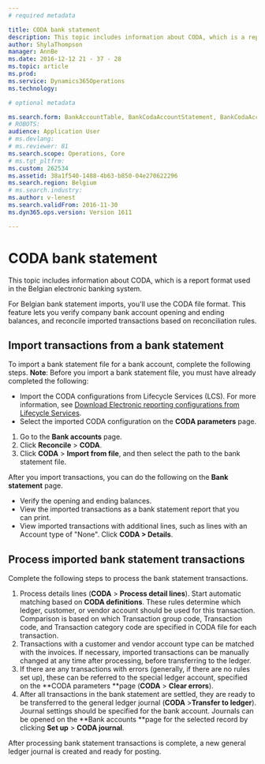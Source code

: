 ```yaml
---
# required metadata

title: CODA bank statement
description: This topic includes information about CODA, which is a report format used in the Belgian electronic banking system. 
author: ShylaThompson
manager: AnnBe
ms.date: 2016-12-12 21 - 37 - 28
ms.topic: article
ms.prod: 
ms.service: Dynamics365Operations
ms.technology: 

# optional metadata

ms.search.form: BankAccountTable, BankCodaAccountStatement, BankCodaAccountStatementLines, BankCodaParameters, BankCodaTrans, BankCodaTransCategory, BankCodaTransDefTable, BankCodaTransFamily
# ROBOTS: 
audience: Application User
# ms.devlang: 
# ms.reviewer: 81
ms.search.scope: Operations, Core
# ms.tgt_pltfrm: 
ms.custom: 262534
ms.assetid: 38a1f540-1488-4b63-b850-04e270622296
ms.search.region: Belgium
# ms.search.industry: 
ms.author: v-lenest
ms.search.validFrom: 2016-11-30
ms.dyn365.ops.version: Version 1611

---
```


# CODA bank statement

This topic includes information about CODA, which is a report format used in the Belgian electronic banking system. 

For Belgian bank statement imports, you'll use the CODA file format. This feature lets you verify company bank account opening and ending balances, and reconcile imported transactions based on reconciliation rules.

## Import transactions from a bank statement
To import a bank statement file for a bank account, complete the following steps. **Note**: Before you import a bank statement file, you must have already completed the following:

-   Import the CODA configurations from Lifecycle Services (LCS). For more information, see [Download Electronic reporting configurations from Lifecycle Services](/dynamics365/operations/dev-itpro/analytics-bi-reporting/download-electronic-reporting-configuration-lcs).
-   Select the imported CODA configuration on the **CODA parameters** page.

1.  Go to the **Bank accounts** page.
2.  Click **Reconcile** &gt; **CODA**.
3.  Click **CODA** &gt; **Import from file**, and then select the path to the bank statement file.

After you import transactions, you can do the following on the **Bank statement** page.

-   Verify the opening and ending balances.
-   View the imported transactions as a bank statement report that you can print.
-   View imported transactions with additional lines, such as lines with an Account type of "None". Click **CODA &gt; Details**.

## Process imported bank statement transactions
Complete the following steps to process the bank statement transactions.

1.  Process details lines (**CODA** &gt; **Process detail lines**). Start automatic matching based on **CODA definitions**. These rules determine which ledger, customer, or vendor account should be used for this transaction. Comparison is based on which Transaction group code, Transaction code, and Transaction category code are specified in CODA file for each transaction.
2.  Transactions with a customer and vendor account type can be matched with the invoices. If necessary, imported transactions can be manually changed at any time after processing, before transferring to the ledger.
3.  If there are any transactions with errors (generally, if there are no rules set up), these can be referred to the special ledger account, specified on the **CODA parameters **page (**CODA** &gt; **Clear errors**).
4.  After all transactions in the bank statement are settled, they are ready to be transferred to the general ledger journal (**CODA** &gt;**Transfer to ledger**). Journal settings should be specified for the bank account. Journals can be opened on the **Bank accounts **page for the selected record by clicking **Set up** &gt; **CODA journal**.

After processing bank statement transactions is complete, a new general ledger journal is created and ready for posting.

